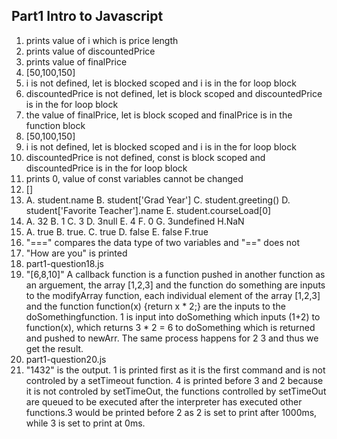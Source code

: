 ## Part1 Intro to Javascript
1. prints value of i which is price length
2. prints value of discountedPrice
3. prints value of finalPrice 
4. [50,100,150]
5. i is not defined, let is blocked scoped and i is in the for loop block
6. discountedPrice is not defined, let is block scoped and discountedPrice is in the for loop block
7. the value of finalPrice, let is block scoped and finalPrice is in the function block 
8. [50,100,150]
9. i is not defined, let is blocked scoped and i is in the for loop block
10. discountedPrice is not defined, const is block scoped and discountedPrice is in the for loop block
11. prints 0, value of const variables cannot be changed
12. []
13. A. student.name B. student['Grad Year'] C. student.greeting() D. student['Favorite Teacher'].name E. student.courseLoad[0]
14. A. 32 B. 1 C. 3 D. 3null E. 4 F. 0 G. 3undefined H.NaN
15. A. true B. true. C. true D. false E. false F.true
16. "===" compares the data type of two variables and "==" does not
17. "How are you" is printed 
18. part1-question18.js
19. "[6,8,10]" A callback function is a function pushed in another function as an arguement, the array [1,2,3] and the function do something are inputs to the modifyArray function, each individual element of the array [1,2,3] and the function function(x) {return x * 2;} are the inputs to the doSomethingfunction. 1 is input into doSomething which inputs (1+2) to function(x), which returns 3 * 2 = 6 to doSomething which is returned and pushed to newArr. The same process happens for 2 3 and thus we get the result.  
20. part1-question20.js
21. "1432" is the output. 1 is printed first as it is the first command and is not controled by a setTimeout function. 4 is printed before 3 and 2 because it is not controled by setTimeOut, the functions controlled by setTimeOut are queued to be executed after the interpreter has executed other functions.3 would be printed before 2 as 2 is set to print after 1000ms, while 3 is set to print at 0ms.
